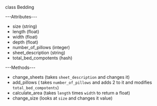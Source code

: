 class Bedding

---Attributes---
+ size (string)
+ length (float)
+ width (float)
+ depth (float)
+ number_of_pillows (integer)
+ sheet_description (string)
+ total_bed_compotents (hash)

---Methods---
+ change_sheets (takes `sheet_description` and changes it)
+ add_pillows ( takes `number_of_pillows` and adds 2 to it and modifies `total_bed_compotents`)
+ calculate_area (takes `length` times `width` to return a float)
+  change_size (looks at `size` and changes it value)
